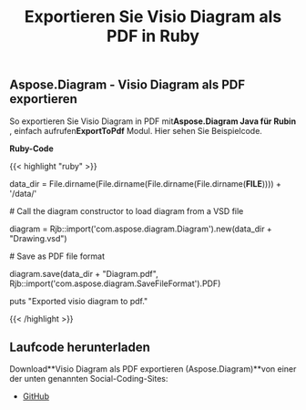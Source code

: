 ﻿---
title: Exportieren Sie Visio Diagram als PDF in Ruby
type: docs
weight: 40
url: /de/java/export-visio-diagram-to-pdf-in-ruby/
---
## **Aspose.Diagram - Visio Diagram als PDF exportieren**
 So exportieren Sie Visio Diagram in PDF mit**Aspose.Diagram Java für Rubin** , einfach aufrufen**ExportToPdf** Modul. Hier sehen Sie Beispielcode.

**Ruby-Code**

{{< highlight "ruby" >}}

 data_dir = File.dirname(File.dirname(File.dirname(File.dirname(__FILE__)))) + '/data/'

\# Call the diagram constructor to load diagram from a VSD file

diagram = Rjb::import('com.aspose.diagram.Diagram').new(data_dir + "Drawing.vsd")

\# Save as PDF file format

diagram.save(data_dir + "Diagram.pdf", Rjb::import('com.aspose.diagram.SaveFileFormat').PDF)

puts "Exported visio diagram to pdf."

{{< /highlight >}}
## **Laufcode herunterladen**
Download**Visio Diagram als PDF exportieren (Aspose.Diagram)**von einer der unten genannten Social-Coding-Sites:

- [GitHub](https://github.com/asposediagram/Aspose.Diagram-for-Java/blob/master/Plugins/Aspose_Diagram_Java_for_Ruby/lib/asposediagramjava/Export/exporttopdf.rb)
